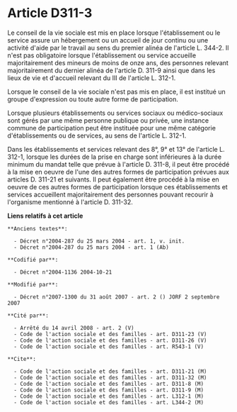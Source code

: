 # Article D311-3

Le conseil de la vie sociale est mis en place lorsque l'établissement ou le service assure un hébergement ou un accueil de
jour continu ou une activité d'aide par le travail au sens du premier alinéa de l'article L. 344-2. Il n'est pas obligatoire
lorsque l'établissement ou service accueille majoritairement des mineurs de moins de onze ans, des personnes relevant
majoritairement du dernier alinéa de l'article D. 311-9 ainsi que dans les lieux de vie et d'accueil relevant du III de
l'article L. 312-1.

Lorsque le conseil de la vie sociale n'est pas mis en place, il est institué un groupe d'expression ou toute autre forme de
participation.

Lorsque plusieurs établissements ou services sociaux ou médico-sociaux sont gérés par une même personne publique ou privée,
une instance commune de participation peut être instituée pour une même catégorie d'établissements ou de services, au sens de
l'article L. 312-1.

Dans les établissements et services relevant des 8°, 9° et 13° de l'article L. 312-1, lorsque les durées de la prise en
charge sont inférieures à la durée minimum du mandat telle que prévue à l'article D. 311-8, il peut être procédé à la mise en
oeuvre de l'une des autres formes de participation prévues aux articles D. 311-21 et suivants. Il peut également être procédé
à la mise en oeuvre de ces autres formes de participation lorsque ces établissements et services accueillent majoritairement
des personnes pouvant recourir à l'organisme mentionné à l'article D. 311-32.

**Liens relatifs à cet article**

	**Anciens textes**:

	  - Décret n°2004-287 du 25 mars 2004 - art. 1, v. init.
	  - Décret n°2004-287 du 25 mars 2004 - art. 1 (Ab)

	**Codifié par**:

	  - Décret n°2004-1136 2004-10-21

	**Modifié par**:

	  - Décret n°2007-1300 du 31 août 2007 - art. 2 () JORF 2 septembre 2007

	**Cité par**:

	  - Arrêté du 14 avril 2008 - art. 2 (V)
	  - Code de l'action sociale et des familles - art. D311-23 (V)
	  - Code de l'action sociale et des familles - art. D311-26 (V)
	  - Code de l'action sociale et des familles - art. R543-1 (V)

	**Cite**:

	  - Code de l'action sociale et des familles - art. D311-21 (M)
	  - Code de l'action sociale et des familles - art. D311-32 (M)
	  - Code de l'action sociale et des familles - art. D311-8 (M)
	  - Code de l'action sociale et des familles - art. D311-9 (M)
	  - Code de l'action sociale et des familles - art. L312-1 (M)
	  - Code de l'action sociale et des familles - art. L344-2 (M)

